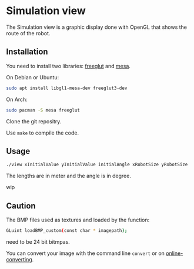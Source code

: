 # Simulation view

The Simulation view is a graphic display done with OpenGL that shows the route of the robot.

## Installation

You need to install two libraries: [freeglut](http://freeglut.sourceforge.net/) and [mesa](https://www.mesa3d.org/).

On Debian or Ubuntu:
```bash
sudo apt install libgl1-mesa-dev freeglut3-dev
```
On Arch:
```bash
sudo pacman -S mesa freeglut
```
Clone the git repositry.

Use `make` to compile the code.

## Usage

```bash
./view xInitialValue yInitialValue initialAngle xRobotSize yRobotSize
```
The lengths are in meter and the angle is in degree.

wip

## Caution

The BMP files used as textures and loaded by the function:
```bash
GLuint loadBMP_custom(const char * imagepath);
```
need to be 24 bit bitmpas.

You can convert your image with the command line `convert` or on [online-converting](https://online-converting.com/image/convert2bmp/).


